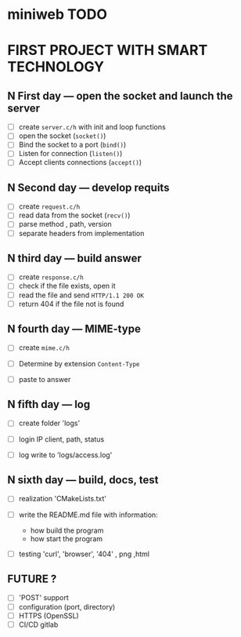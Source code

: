 # miniweb TODO

# FIRST PROJECT WITH SMART TECHNOLOGY

## N First day — open the socket and launch the server

- [ ] create `server.c/h` with init and loop functions
- [ ] open the socket (`socket()`)
- [ ] Bind the socket to a port (`bind()`)
- [ ] Listen for connection (`listen()`)
- [ ] Accept clients connections  (`accept()`)

## N Second day — develop requits

- [ ] create `request.c/h`
- [ ] read data from the socket (`recv()`)
- [ ] parse method , path, version
- [ ] separate headers from  implementation

## N third day — build answer

- [ ] create `response.c/h`
- [ ] check if the file exists, open it
- [ ] read the file and send `HTTP/1.1 200 OK`
- [ ] return 404 if the file not is found 

## N fourth day — MIME-type

- [ ] create `mime.c/h`
- [ ] Determine by extension `Content-Type`
- [ ] paste to answer


## N fifth day — log 
- [ ] create folder 'logs'
- [ ] login IP client, path, status
- [ ] log write to 'logs/access.log'


## N sixth day — build, docs, test
- [ ] realization 'CMakeLists.txt'
- [ ] write the README.md file with information:
  - how build the program
  - how start the program
- [ ] testing 'curl', 'browser', '404' , png ,html


## FUTURE ?
- [ ] 'POST' support
- [ ] configuration (port, directory)
- [ ] HTTPS (OpenSSL)
- [ ] CI/CD gitlab